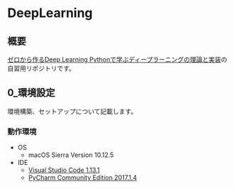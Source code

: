 # DeepLearning

## 概要

[ゼロから作るDeep Learning Pythonで学ぶディープラーニングの理論と実装](https://www.oreilly.co.jp/books/9784873117584/)の自習用リポジトリです。


## 0_環境設定

環境構築、セットアップについて記載します。

### 動作環境

- OS
    - macOS Sierra Version 10.12.5
- IDE  
    - [Visual Studio Code 1.13.1](https://code.visualstudio.com/)
    - [PyCharm Community Edition 2017.1.4](https://www.jetbrains.com/pycharm/)
